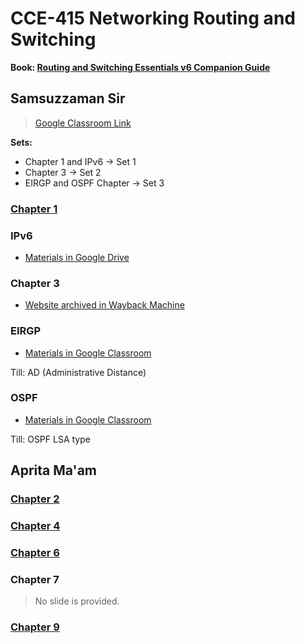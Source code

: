 # CCE-415 Networking Routing and Switching

**Book: [Routing and Switching Essentials v6 Companion Guide](https://drive.google.com/file/d/1ufvju2fz4VKnGaXeSztWDEfbydj0fbrN/view)**

## Samsuzzaman Sir

> [Google Classroom Link](https://classroom.google.com/u/0/c/NzgyNDcxNTg3NzQ2)

**Sets:**

- Chapter 1  and  IPv6 $\to$ Set 1
- Chapter 3 $\to$ Set 2
- EIRGP and OSPF Chapter $\to$ Set 3

### [Chapter 1](https://drive.google.com/file/d/1xRDoBZG_4UjIGwEvCTb8-duIuQ3gJVE_/view)

### IPv6

- [Materials in Google Drive](https://classroom.google.com/u/0/c/NzgyNDcxNTg3NzQ2/a/NzgyNDcxNTg3ODI0/details)

### Chapter 3

- [Website archived in Wayback Machine](https://web.archive.org/web/20250924032127/https://ccna.ilkom.unsri.ac.id/2/course/module3/index.html)

### EIRGP

- [Materials in Google Classroom](https://classroom.google.com/u/0/c/NzgyNDcxNTg3NzQ2/m/NzgyNDcxNTg3ODE5/details)

Till: AD (Administrative Distance)

### OSPF

- [Materials in Google Classroom](https://classroom.google.com/u/0/c/NzgyNDcxNTg3NzQ2/a/NzgyNDcxNTg3ODIx/details)

Till: OSPF LSA type

## Aprita Ma'am

### [Chapter 2](https://t.me/c/1734256119/3086/3636)

### [Chapter 4](https://t.me/c/1734256119/3086/3637)

### [Chapter 6](https://t.me/c/1734256119/3086/3638)

### Chapter 7

> No slide is provided.

### [Chapter 9](https://t.me/c/1734256119/3086/3639)
